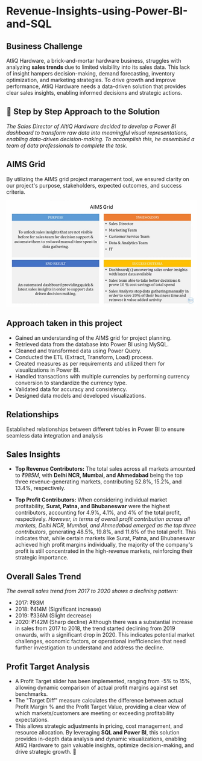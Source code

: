 # Revenue-Insights-using-Power-BI-and-SQL
## Business Challenge
AtliQ Hardware, a brick-and-mortar hardware business, struggles with analyzing **sales trends** due to limited visibility into its sales data. This lack of insight hampers decision-making, demand forecasting, inventory optimization, and marketing strategies. To drive growth and improve performance, AtliQ Hardware needs a data-driven solution that provides clear sales insights, enabling informed decisions and strategic actions.

## 🚀 Step by Step Approach to the Solution 
*The Sales Director of AltiQ Hardware decided to develop a Power BI dashboard to transform raw data into meaningful visual representations, enabling data-driven decision-making. To accomplish this, he assembled a team of data professionals to complete the task.*

## AIMS Grid
By utilizing the AIMS grid project management tool, we ensured clarity on our project's purpose, stakeholders, expected outcomes, and success criteria.

![](https://github.com/jan-codex/Revenue-Insights-using-Power-BI-and-SQL/blob/main/image/AIMS%20grid%20sales%20insights.jpg)

## Approach taken in this project
* Gained an understanding of the AIMS grid for project planning.
* Retrieved data from the database into Power BI using MySQL.
* Cleaned and transformed data using Power Query.
* Conducted the ETL (Extract, Transform, Load) process.
* Created measures as per requirements and utilized them for visualizations in Power BI.
* Handled transactions with multiple currencies by performing currency conversion to standardize the currency type.
* Validated data for accuracy and consistency.
* Designed data models and developed visualizations.

## Relationships
Established relationships between different tables in Power BI to ensure seamless data integration and analysis

## Sales Insights
* **Top Revenue Contributors:** The total sales across all markets amounted to *₹985M*, with **Delhi NCR, Mumbai, and Ahmedabad** being the top three revenue-generating markets, contributing 52.8%, 15.2%, and 13.4%, respectively.

* **Top Profit Contributors:** When considering individual market profitability, **Surat, Patna, and Bhubaneswar** were the highest contributors, accounting for 4.9%, 4.1%, and 4% of the total profit, respectively. *However, in terms of overall profit contribution across all markets, Delhi NCR, Mumbai, and Ahmedabad emerged as the top three contributors*, generating 48.5%, 19.8%, and 11.6% of the total profit. This indicates that, while certain markets like Surat, Patna, and Bhubaneswar achieved high profit margins individually, the majority of the company's profit is still concentrated in the high-revenue markets, reinforcing their strategic importance.

## Overall Sales Trend
*The overall sales trend from 2017 to 2020 shows a declining pattern:*

* 2017: ₹93M
* 2018: ₹414M (Significant increase)
* 2019: ₹336M (Slight decrease)
* 2020: ₹142M (Sharp decline)
Although there was a substantial increase in sales from 2017 to 2018, the trend started declining from 2019 onwards, with a significant drop in 2020. This indicates potential market challenges, economic factors, or operational inefficiencies that need further investigation to understand and address the decline.

## Profit Target Analysis
* A Profit Target slider has been implemented, ranging from -5% to 15%, allowing dynamic comparison of actual profit margins against set benchmarks.
* The "Target Diff" measure calculates the difference between actual Profit Margin % and the Profit Target Value, providing a clear view of which markets/customers are 
  meeting or exceeding profitability expectations.
* This allows strategic adjustments in pricing, cost management, and resource allocation.
By leveraging **SQL and Power BI**, this solution provides in-depth data analysis and dynamic visualizations, enabling AtliQ Hardware to gain valuable insights, optimize 
decision-making, and drive strategic growth. 🚀
